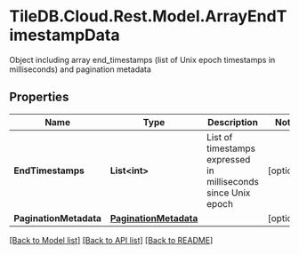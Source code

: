# TileDB.Cloud.Rest.Model.ArrayEndTimestampData
Object including array end_timestamps (list of Unix epoch timestamps in milliseconds) and pagination metadata

## Properties

Name | Type | Description | Notes
------------ | ------------- | ------------- | -------------
**EndTimestamps** | **List&lt;int&gt;** | List of timestamps expressed in milliseconds since Unix epoch | [optional] 
**PaginationMetadata** | [**PaginationMetadata**](PaginationMetadata.md) |  | [optional] 

[[Back to Model list]](../README.md#documentation-for-models) [[Back to API list]](../README.md#documentation-for-api-endpoints) [[Back to README]](../README.md)

